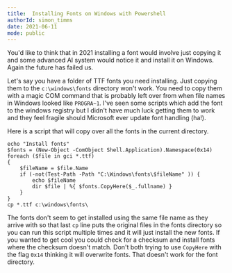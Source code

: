 ```yaml
---
title:  Installing Fonts on Windows with Powershell
authorId: simon_timms
date: 2021-06-11
mode: public
---
```




You'd like to think that in 2021 installing a font would involve just copying it and some advanced AI system would notice it and install it on Windows. Again the future has failed us. 

Let's say you have a folder of TTF fonts you need installing. Just copying them to the `c:\windows\fonts` directory won't work. You need to copy them with a magic COM command that is probably left over from when file names in Windows looked like `PROGRA~1`. I've seen some scripts which add the font to the windows registry but I didn't have much luck getting them to work and they feel fragile should Microsoft ever update font handling (ha!). 

Here is a script that will copy over all the fonts in the current directory. 
```
echo "Install fonts"
$fonts = (New-Object -ComObject Shell.Application).Namespace(0x14)
foreach ($file in gci *.ttf)
{
    $fileName = $file.Name
    if (-not(Test-Path -Path "C:\Windows\fonts\$fileName" )) {
        echo $fileName
        dir $file | %{ $fonts.CopyHere($_.fullname) }
    }
}
cp *.ttf c:\windows\fonts\
```

The fonts don't seem to get installed using the same file name as they arrive with so that last `cp` line puts the original files in the fonts directory so you can run this script multiple times and it will just install the new fonts. If you wanted to get cool you could check for a checksum and install fonts where the checksum doesn't match. Don't both trying to use `CopyHere` with the flag `0x14` thinking it will overwrite fonts. That doesn't work for the font directory.